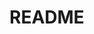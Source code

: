 # README

<!-- User
- username:string
- password_digest:string

Beer

- name:string
- style:string
- alc:string 
- description

Brewery
- name:string 
- location:string 

Reviews

- Beer_id
- User_id
- Ratings
- Title
- Discription
 -->
